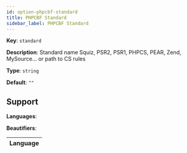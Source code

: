 ```yaml
---
id: option-phpcbf-standard
title: PHPCBF Standard
sidebar_label: PHPCBF Standard
---
```

**Key**: `standard`

**Description**: Standard name Squiz, PSR2, PSR1, PHPCS, PEAR, Zend, MySource... or path to CS rules

**Type**: `string`

**Default**: `""`

## Support
**Languages**: 

**Beautifiers**: 

| Language |
| --- |